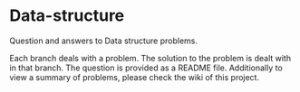 # Data-structure

Question and answers to Data structure problems.

Each branch deals with a problem. The solution to the problem is dealt with in that branch. The question is provided as a README file.
Additionally to view a summary of problems, please check the wiki of this project.

